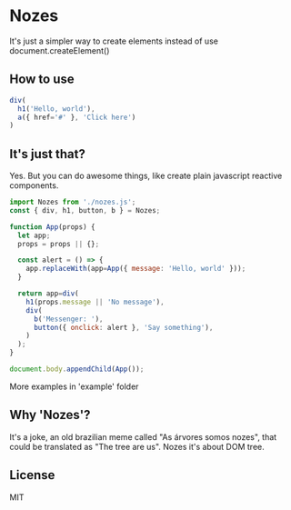 # Nozes
It's just a simpler way to create elements instead of use document.createElement()

## How to use
```javascript
div(
  h1('Hello, world'),
  a({ href='#' }, 'Click here')
)
```

## It's just that?
Yes. But you can do awesome things, like create plain javascript reactive components.
```javascript
import Nozes from './nozes.js';
const { div, h1, button, b } = Nozes;

function App(props) {
  let app;
  props = props || {};

  const alert = () => {
    app.replaceWith(app=App({ message: 'Hello, world' }));
  }

  return app=div(
    h1(props.message || 'No message'),
    div(
      b('Messenger: '),
      button({ onclick: alert }, 'Say something'),
    )
  );
}

document.body.appendChild(App());
```
More examples in 'example' folder

## Why 'Nozes'?
It's a joke, an old brazilian meme called "As árvores somos nozes", that could be translated as "The tree are us". Nozes it's about DOM tree.

## License
MIT
